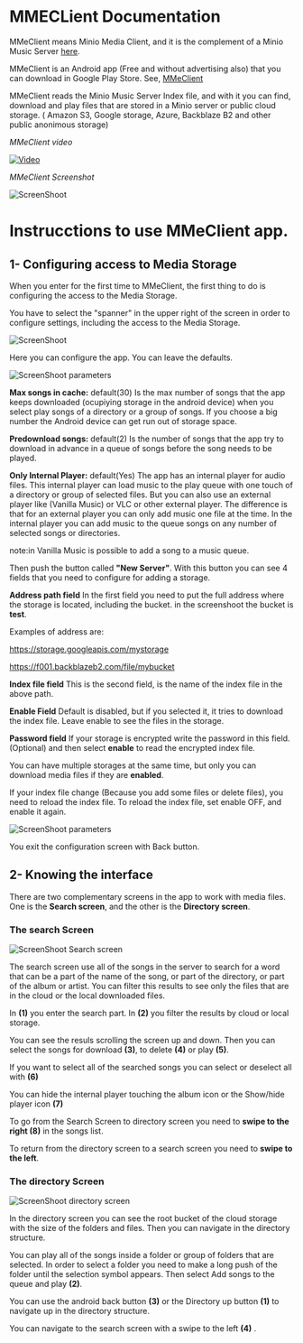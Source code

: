 # MMECLient Documentation

MMeClient means Minio Media Client, and it is the complement of a Minio Music Server [here](https://github.com/Javierenrique00/minio_Music_Server).

MMeClient is an Android app (Free and without advertising also) that you can download in Google Play Store. See, [MMeClient](https://play.google.com/store/apps/details?id=com.mundocreativo.javier.mmeclient&hl=en)

MMeClient reads the Minio Music Server Index file, and with it you can find, download and play files that are stored in a Minio server or public cloud storage. ( Amazon S3, Google storage, Azure, Backblaze B2 and other public anonimous storage)

_MMeClient video_

[![Video](./pictures/video1.jpg)](https://www.youtube.com/watch?v=THsvST5LZzo)

_MMeClient Screenshot_

![ScreenShoot](./pictures/Screenshot_20190904-152246.png)



# Instrucctions to use MMeClient app.

## 1- Configuring access to Media Storage

When you enter for the first time to MMeClient, the first thing to do is configuring the access to the Media Storage.

You have to select the "spanner" in the upper right of the screen in order to configure settings, including the access to the Media Storage.

![ScreenShoot](./pictures/Screenshot_20190904-152400.png)

Here you can configure the app. You can leave the defaults.

![ScreenShoot parameters](./pictures/Screenshot_20190904-152435.png)

**Max songs in cache:** default(30) Is the max number of songs that the app keeps downloaded (ocupiying storage in the android device) when you select play songs of a directory or a group of songs. If you choose a big number the Android device can get run out of storage space.

**Predownload songs:** default(2) Is the number of songs that the app try to download in advance in a queue of songs before the song needs to be played.

**Only Internal Player:** default(Yes) The app has an internal player for audio files. This internal player can load music to the play queue with one touch of a directory or group of selected files. But you can also use an external player like (Vanilla Music) or VLC or other external player. The difference is that for an external player you can only add music one file at the time. In the internal player you can add music to the queue songs on any number of selected songs or directories.

note:in Vanilla Music is possible to add a song to a music queue.

Then push the button called **"New Server"**. With this button you can see 4 fields that you need to configure for adding a storage.

**Address path field** In the first field you need to put the full address where the storage is located, including the bucket. in the screenshoot the bucket is **test**.

Examples of address are:

https://storage.googleapis.com/mystorage

https://f001.backblazeb2.com/file/mybucket

**Index file field** This is the second field, is the name of the index file in the above path.

**Enable Field** Default is disabled, but if you selected it, it tries to download the index file. Leave enable to see the files in the storage.

**Password field** If your storage is encrypted write the password in this field. (Optional) and then select **enable** to read the encrypted index file.

You can have multiple storages at the same time, but only you can download media files if they are **enabled**.

If your index file change (Because you add some files or delete files), you need to reload the index file. To reload the index file, set enable OFF, and enable it again.


![ScreenShoot parameters](./pictures/Screenshot_20190904-152522.png)


You exit the configuration screen with Back button.

## 2- Knowing the interface

There are two complementary screens in the app to work with media files. One is the **Search screen**, and the other is the **Directory screen**.

### The search Screen

![ScreenShoot Search screen](./pictures/explicacion1.png)

The search screen use all of the songs in the server to search for a word that can be a part of the name of the song, or part of the directory, or part of the album or artist. You can filter this results to see only the files that are in the cloud or the local downloaded files.

In **(1)** you enter the search part.
In **(2)** you filter the results by cloud or local storage.

You can see the resuls scrolling the screen up and down. Then you can select the songs for download **(3)**, to delete **(4)** or play **(5)**.

If you want to select all of the searched songs you can select or deselect all with **(6)**

You can hide the internal player touching the album icon or the Show/hide player icon **(7)**

To go from the Search Screen to directory screen you need to **swipe to the right (8)** in the songs list.

To return from the directory screen to a search screen you need to **swipe to the left**.

### The directory Screen

![ScreenShoot directory screen](./pictures/explicacion2.png)


In the directory screen you can see the root bucket of the cloud storage with the size of the folders and files. Then you can navigate in the directory structure.

You can play all of the songs inside a folder or group of folders that are selected. In order to select a folder you need to make a long push of the folder until the selection symbol appears. Then select Add songs to the queue and play **(2)**.

You can use the android back button **(3)** or the Directory up button **(1)** to navigate up in the directory structure.

You can navigate to the search screen with a swipe to the left **(4)** .



